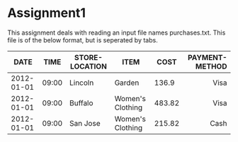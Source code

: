 # Assignment1
This assignment deals with reading an input file names purchases.txt. This file is of the below format, but is seperated by tabs.

| DATE       | TIME  | STORE-LOCATION | ITEM             | COST   | PAYMENT-METHOD |
|------------|-------|----------------|------------------|--------|---------------:|
| 2012-01-01 | 09:00 | Lincoln        | Garden           | 136.9  | Visa           |
| 2012-01-01 | 09:00 | Buffalo        | Women's Clothing | 483.82 | Visa           |
| 2012-01-01 | 09:00 | San Jose       | Women's Clothing | 215.82 | Cash           |


